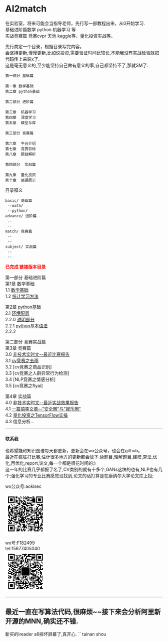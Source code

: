 # AI2match
在实验室，将来可能会当指导老师，先行写一部教程出来，从0开始学习.  
基础进阶篇数学 python 机器学习 等  
实战竞赛篇 竞赛cvpr 天池 kaggle等，量化投资实战等。



先行商定一个目录，根据目录写完内容。  
会坚持更新,慢慢更新,比如说投资,需要验证时间比较长,不能我没有实战检验就把代码传上来装x了.  
这是毫无意义的,至少能坚持自己做有意义的事,自己都坚持不了,那就SM了.  

```
第一部分 基础篇   

第一章 数学基础  
第二章 python基础  

第二部分 进阶篇  

第三章  机器学习  
第四章  深度学习  
第五章  模型与库  

第三部分 竞赛篇  

第六章  平台介绍  
第七章  竞赛目标  
第八章  题目解析  

第四部分  实战篇  

第九章  量化投资  
第十章  装逼展示  
```
目录释义
```
basic/ 基础篇
 --math/
 --python/
advance/ 进阶篇
 --
 --
match/ 竞赛篇
 --
 --
subject/ 实战篇
 --
 --
```
<font color ="red"><b>已完成 链接版本目录</b></font>  

第一部分 基础进阶篇  
第1章 数学基础  
1.1 [数学基础](basic/math/数学基础.md)  
1.2 [统计学习方法](basic/math/统计学习方法.md)

第2章 python基础  
2.1 [环境配置](basic/python/环境配置.md)  
2.2.0 [说明部分](basic/python/python基础.md)  
2.2.1 [python基本语法](basic/python/python-syntax.md)  
2.2.2  

第二部分 竞赛实战篇  
第3章 竞赛篇  
3.0  [非技术实时文--最近比赛报告](match/match-recent-report.md)  
3.1  [cv竞赛之去雨](match/cv-match1.md)  
3.2  [cv竞赛之商品识别]  
3.3  [cv竞赛之人群异常行为检测]  
3.4  [NLP竞赛之情感分析]  
3.5  [cv竞赛之flyai]

第4章  实战篇  
4.0 [非技术实时文--最近实战效果报告](subject/subject-recent-report.md)  
4.1 [一篇搞笑文章--"安全圈"与"娱乐圈"](subject/安全圈与娱乐圈.md)  
4.2 [量化投资之TensorFlow实操](subject/tf-invest/tf-investment.md)  
4.3 信息分析...  

-----

#### 联系我

也希望能和知识图谱每天都更新，更新会在wx公众号，也会在github。  
最近在疯狂打比赛,估计很多地方的更新都会放下.读题目,理解题目,建模,算法,优化,再优化,report,论文,每一个都是很花时间的:)   
这一年的比赛几乎都报了名了,CV类别的就有十多个,GANs这块的也有,NLP也有几个;强化学习的专业比赛感觉没找到,论文的话打算是在康纳尔大学论文库上投;    

wx公众号:aokisec  

![1.png](qrcode.png)    

wx号:F182499  
tel:15677405040  
![二维码](selfqrcode.jpg)  

----
最近一直在写算法代码,很麻烦~~接下来会分析阿里新开源的MNN,确实还不错.
----
新买的ireader a6摔坏屏幕了,真开心.
``
tainan shou
```
